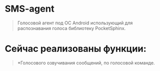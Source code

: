 # SMS-agent
 >Голосовой агент под ОС Android использующий для распознавания голоса библиотеку PocketSphinx.
  # Сейчас реализованы функции:
 >*Голосового озвучивания сообщений, по голосовой команде.
